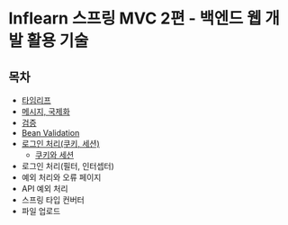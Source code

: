 # Inflearn 스프링 MVC 2편 - 백엔드 웹 개발 활용 기술

## 목차

- [타임리프](https://github.com/BAEKJungHo/springmvc-project2/blob/main/contents/01.%20%ED%83%80%EC%9E%84%EB%A6%AC%ED%94%84(Thymeleaf).md)
- [메시지, 국제화](https://github.com/BAEKJungHo/springmvc-project2/blob/main/contents/02.%20%EB%A9%94%EC%8B%9C%EC%A7%80%2C%20%EA%B5%AD%EC%A0%9C%ED%99%94.md)
- [검증](https://github.com/BAEKJungHo/springmvc-project2/blob/main/contents/03.%20%EA%B2%80%EC%A6%9D(Validation).md)
- [Bean Validation](https://github.com/BAEKJungHo/springmvc-project2/blob/main/contents/04.%20Bean%20Validation.md)
- [로그인 처리(쿠키, 세션)](https://github.com/BAEKJungHo/springmvc-project2/blob/main/contents/05.%20%EB%A1%9C%EA%B7%B8%EC%9D%B8%20%EC%B2%98%EB%A6%AC(%EC%BF%A0%ED%82%A4%2C%20%EC%84%B8%EC%85%98).md)
  - [쿠키와 세션](https://github.com/BAEKJungHo/tech-interview-study/blob/main/WEB/HTTP/02.%20%EC%BF%A0%ED%82%A4%EC%99%80%20%EC%84%B8%EC%85%98.md)
- 로그인 처리(필터, 인터셉터)
- 예외 처리와 오류 페이지
- API 예외 처리
- 스프링 타입 컨버터
- 파일 업로드
